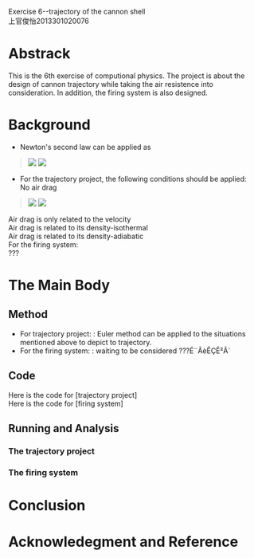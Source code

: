 Exercise 6--trajectory of the cannon shell  
上官俊怡2013301020076
# Abstrack  
This is the 6th exercise of computional physics. The project is about the design of cannon trajectory while taking the air resistence into consideration. In addition, the firing system is also designed.  
# Background
- Newton's second law can be applied as
> <img src="http://chart.googleapis.com/chart?cht=tx&chl=%5Cfrac%7Bd%5E%7B2%7Dx%7D%7Bdt%5E%7B2%7D%7D%3D%5Cfrac%7BF_%7Bx%7D%7D%7Bm%7D%3Da_%7Bx%7D" style="border:none;" />
> <img src="http://chart.googleapis.com/chart?cht=tx&chl=%5Cfrac%7Bd%5E%7B2%7Dy%7D%7Bdt%5E%7B2%7D%7D%3D%5Cfrac%7BF_%7By%7D%7D%7Bm%7D%3Da_%7By%7D" style="border:none;" />

- For the trajectory project, the following conditions should be  applied:  
No air drag  
> <img src="http://chart.googleapis.com/chart?cht=tx&chl=f_%7Bx%7D%3D0" style="border:none;" />  
> <img src="http://chart.googleapis.com/chart?cht=tx&chl=f_%7By%7D%3D-mg" style="border:none;" />

 Air drag is only related to the velocity  
 Air drag is related to its density-isothermal  
 Air drag is related to its density-adiabatic  
 For the firing system:  
 ???      
# The Main Body    
## Method  
- For trajectory project:
: Euler method can be applied to the situations mentioned above to depict to trajectory.  
- For the firing system:
: waiting to be considered ???É¨ÃèÊÇÊ²Ã´  

## Code  
Here is the code for [trajectory project]  
Here is the code for [firing system]   
## Running and Analysis  
### The trajectory project  
### The firing system  
# Conclusion  
# Acknowledegment and Reference  
